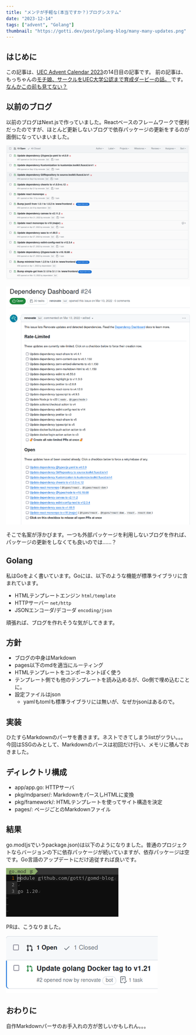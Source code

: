 ```yaml
---
title: "メンテが手軽な(本当ですか？)ブログシステム"
date: "2023-12-14"
tags: ["advent", "Golang"]
thumbnail: "https://gotti.dev/post/golang-blog/many-many-updates.png"
---
```


## はじめに

この記事は、[UEC Advent Calendar 2023](https://adventar.org/calendars/8698)の14日目の記事です。
前の記事は、もっちゃんの[モチ娘、サークルをUEC大学公認まで育成ダービーの話。 ](https://mocchan.dev/daily-life/uec-advent-calendar-2023/)です。[なんかこの前も見てない？](https://adventar.org/calendars/8696)

## 以前のブログ

以前のブログはNext.jsで作っていました。Reactベースのフレームワークで便利だったのですが、ほとんど更新しないブログで依存パッケージの更新をするのが面倒になっていまいました。

![落ちるRenovate](./failing-tests.png)

![大量の、更新](./many-many-updates.png)

そこで名案が浮かびます。一つも外部パッケージを利用しないブログを作れば、パッケージの更新をしなくても良いのでは……？

## Golang

私はGoをよく書いています。Goには、以下のような機能が標準ライブラリに含まれています。

- HTMLテンプレートエンジン `html/template`
- HTTPサーバー `net/http`
- JSONエンコーダ/デコーダ `encoding/json`

頑張れば、ブログを作れそうな気がしてきます。

## 方針

- ブログの中身はMarkdown
- pages以下のmdを適当にルーティング
- HTMLテンプレートをコンポーネントぽく使う
- テンプレート側でも他のテンプレートを読み込めるが、Go側で埋め込むことに。
- 設定ファイルはjson
    - yamlもtomlも標準ライブラリには無いが、なぜかjsonはあるので。

## 実装

ひたすらMarkdownのパーサを書きます。ネストできてしまうlistがツラい。。。
今回はSSGのみとして、Markdownのパースは初回だけ行い、メモリに積んでおきました。

## ディレクトリ構成

- app/app.go: HTTPサーバ
- pkg/mdparser/: MarkdownをパースしHTMLに変換
- pkg/framework/: HTMLテンプレートを使ってサイト構造を決定
- pages/: ページごとのMarkdownファイル

## 結果

go.mod(jsでいうpackage.json)は以下のようになりました。普通のプロジェクトならバージョンの下に依存パッケージが続いていますが、依存パッケージは空です。Go言語のアップデートにだけ追従すれば良いです。

![依存](./gomod.png)

PRは、こうなりました。

![PR](./onepr.png)


## おわりに

自作Markdownパーサのお手入れの方が苦しいかもしれん。。。
